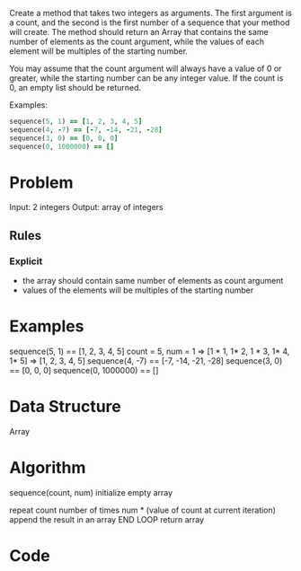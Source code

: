 Create a method that takes two integers as arguments. The first argument is a count, and the second is the first number of a sequence that your method will create. The method should return an Array that contains the same number of elements as the count argument, while the values of each element will be multiples of the starting number.

You may assume that the count argument will always have a value of 0 or greater, while the starting number can be any integer value. If the count is 0, an empty list should be returned.

Examples:
```ruby
sequence(5, 1) == [1, 2, 3, 4, 5]
sequence(4, -7) == [-7, -14, -21, -28]
sequence(3, 0) == [0, 0, 0]
sequence(0, 1000000) == []
```

  # Problem
  Input: 2 integers
  Output: array of integers

  ## Rules
  ### Explicit 
  - the array should contain same number of elements as count argument
  - values of the elements will be multiples of the starting number


  # Examples
  sequence(5, 1) == [1, 2, 3, 4, 5]
  count = 5, num = 1 => [1 * 1, 1* 2, 1 * 3, 1* 4, 1* 5] => [1, 2, 3, 4, 5]
  sequence(4, -7) == [-7, -14, -21, -28]
  sequence(3, 0) == [0, 0, 0]
  sequence(0, 1000000) == []

  # Data Structure
  Array


  # Algorithm
  sequence(count, num)
  initialize empty array 
  
  repeat count number of times
    num * (value of count at current iteration)
    append the result in an array
  END LOOP
  return array


  # Code